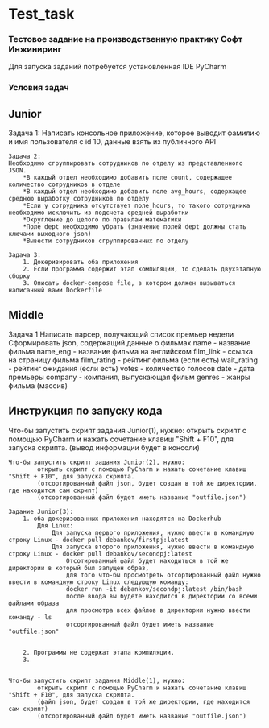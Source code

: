 # Test_task
<h3>
Тестовое задание на производственную практику Софт Инжиниринг
</h3>
Для запуска заданий потребуется установленная IDE PyCharm

<h3>
Условия задач
</h3>

<h2>
Junior
</h2>
    Задача 1:
    Написать консольное приложение, которое выводит фамилию и имя пользователя с id 10, данные взять из публичного API

    Задача 2:
    Необходимо сгруппировать сотрудников по отделу из представленного JSON. 
        *В каждый отдел необходимо добавить поле count, содержащее количество сотрудников в отделе
        *В каждый отдел необходимо добавить поле avg_hours, содержащее среднюю выработку сотрудников по отделу
        *Если у сотрудника отсутствует поле hours, то такого сотрудника необходимо исключить из подсчета средней выработки
        *Округление до целого по правилам математики
        *Поле dept необходимо убрать (значение полей dept должны стать ключами выходного json)
        *Вывести сотрудников сгруппированных по отделу
 
    Задача 3:
        1. Докеризировать оба приложения
        2. Если программа содержит этап компиляции, то сделать двухэтапную сборку
        3. Описать docker-compose file, в котором должен вызываться написанный вами Dockerfile
    
    
<h2>
Middle
</h2>
    Задача 1
    Написать парсер, получающий список премьер недели
    Сформировать json, содержащий данные о фильмах
    name - название фильма
    name_eng - название фильма на английском
    film_link - ссылка на страницу фильма
    film_rating - рейтинг фильма (если есть)
    wait_rating - рейтинг ожидания (если есть)
    votes - количество голосов
    date - дата премьеры
    company - компания, выпускающая фильм
    genres - жанры фильма (массив)
    
<h2>
Инструкция по запуску кода
</h2>
    Что-бы запустить скрипт задания Junior(1), нужно:
            открыть скрипт с помощью PyCharm и нажать сочетание клавиш "Shift + F10", для запуска скрипта. 
            (вывод информации будет в консоли)    
        
    Что-бы запустить скрипт задания Junior(2), нужно:
            открыть скрипт с помощью PyCharm и нажать сочетание клавиш "Shift + F10", для запуска скрипта.
            (отсортированный файл json, будет создан в той же директории, где находится сам скрипт)
            (отсортированный файл будет иметь название "outfile.json")
       
    Задание Junior(3):
        1. оба докеризованных приложения находятся на Dockerhub
            Для Linux:
                Для запуска первого приложения, нужно ввести в командную строку Linux - docker pull debankov/firstpj:latest
                Для запуска второго приложения, нужно ввести в командную строку Linux - docker pull debankov/secondpj:latest
                    Отсотированный файл будет находиться в той же директории в который был запущен образ, 
                    для того что-бы просмотреть отсортированный файл нужно ввести в командную строку Linux следующую команду:
                    docker run -it debankov/secondpj:latest /bin/bash
                    после ввода вы будете находится в директории со всеми файлами образа
                    для просмотра всех файлов в директории нужно ввести команду - ls
                    отсортированный файл будет иметь название "outfile.json"

            
        2. Программы не содержат этапа компиляции.
        3.
    
    
    Что-бы запустить скрипт задания Middle(1), нужно:
            открыть скрипт с помощью PyCharm и нажать сочетание клавиш "Shift + F10", для запуска скрипта.
            (файл json, будет создан в той же директории, где находится сам скрипт)
            (отсортированный файл будет иметь название "outfile.json")
    
    




